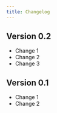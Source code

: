 ```yaml
---
title: Changelog
---
```


## Version 0.2

- Change 1
- Change 2
- Change 3

## Version 0.1

- Change 1
- Change 2